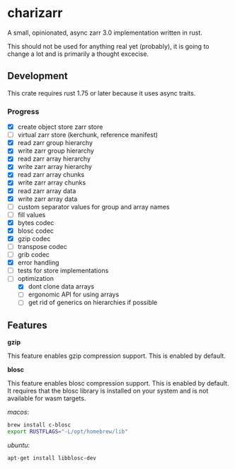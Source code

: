 # charizarr

A small, opinionated, async zarr 3.0 implementation written in rust.

This should not be used for anything real yet (probably), it is going to change a lot and is primarily a thought excecise.

## Development

This crate requires rust 1.75 or later because it uses async traits.

### Progress

- [x] create object store zarr store
- [ ] virtual zarr store (kerchunk, reference manifest)
- [x] read zarr group hierarchy
- [x] write zarr group hierarchy
- [x] read zarr array hierarchy
- [x] write zarr array hierarchy
- [x] read zarr array chunks
- [x] write zarr array chunks
- [x] read zarr array data
- [x] write zarr array data
- [ ] custom separator values for group and array names
- [ ] fill values
- [x] bytes codec
- [x] blosc codec
- [x] gzip codec
- [ ] transpose codec
- [ ] grib codec
- [x] error handling
- [ ] tests for store implementations
- [ ] optimization
    - [x] dont clone data arrays
    - [ ] ergonomic API for using arrays
    - [ ] get rid of generics on hierarchies if possible

## Features

**gzip**

This feature enables gzip compression support. This is enabled by default.

**blosc**

This feature enables blosc compression support. This is enabled by default. It requires that the blosc library is installed on your system and is not available for wasm targets.

*macos*:
```bash
brew install c-blosc
export RUSTFLAGS="-L/opt/homebrew/lib"
```

*ubuntu*:
```bash
apt-get install libblosc-dev
```
